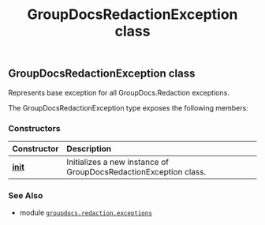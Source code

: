 ﻿---
title: GroupDocsRedactionException class
second_title: GroupDocs.Redaction for Python via .NET API References
description: 
type: docs
url: /python-net/groupdocs.redaction.exceptions/groupdocsredactionexception/
is_root: false
weight: 20
---

## GroupDocsRedactionException class

Represents base exception for all GroupDocs.Redaction exceptions.



The GroupDocsRedactionException type exposes the following members:

### Constructors
| Constructor | Description |
| :- | :- |
| [__init__](/redaction/python-net/groupdocs.redaction.exceptions/groupdocsredactionexception/__init__/#str) | Initializes a new instance of GroupDocsRedactionException class. |



### See Also
* module [`groupdocs.redaction.exceptions`](..)
